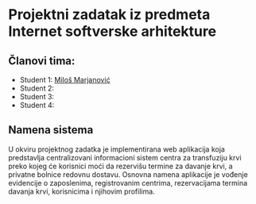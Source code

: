 # Projektni zadatak iz predmeta Internet softverske arhitekture
## Članovi tima:
  - Student 1: [Miloš Marjanović](https://github.com/marjanovic-ra172-2019)
  - Student 2:
  - Student 3:
  - Student 4:
## Namena sistema
U okviru projektnog zadatka je implementirana web aplikacija koja predstavlja centralizovani informacioni sistem centra za transfuziju krvi preko kojeg će korisnici moći da rezervišu termine za davanje krvi, a privatne bolnice redovnu dostavu. Osnovna namena aplikacije je vođenje evidencije o zaposlenima, registrovanim centrima, rezervacijama termina davanja krvi, korisnicima i njihovim profilima.

